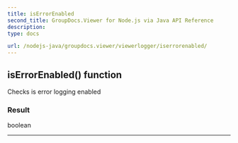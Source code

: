 ```yaml
---
title: isErrorEnabled
second_title: GroupDocs.Viewer for Node.js via Java API Reference
description: 
type: docs

url: /nodejs-java/groupdocs.viewer/viewerlogger/iserrorenabled/
---
```


## isErrorEnabled()  function
Checks is error logging enabled

### Result
boolean


---


